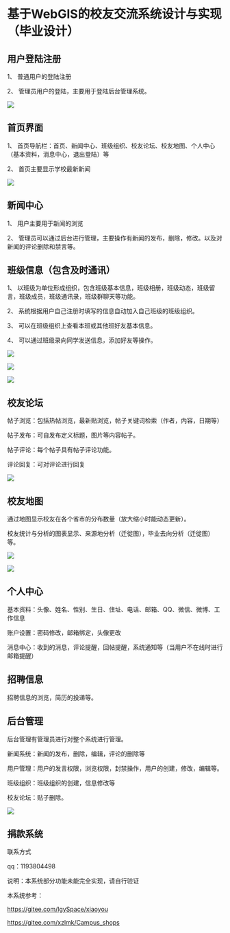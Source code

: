 # 基于WebGIS的校友交流系统设计与实现（毕业设计）



## 用户登陆注册

1、 普通用户的登陆注册

2、 管理员用户的登陆，主要用于登陆后台管理系统。

![](https://i.bmp.ovh/imgs/2021/12/ae07e1407928dc63.png)

## 首页界面

1、 首页导航栏：首页、新闻中心、班级组织、校友论坛、校友地图、个人中心（基本资料，消息中心，退出登陆）等

2、 首页主要显示学校最新新闻

![](https://i.bmp.ovh/imgs/2021/12/e6598dc1718950b8.png)

## 新闻中心

1、 用户主要用于新闻的浏览

2、 管理员可以通过后台进行管理，主要操作有新闻的发布，删除，修改。以及对新闻的评论删除和禁言等。

## 班级信息（包含及时通讯）

1、 以班级为单位形成组织，包含班级基本信息，班级相册，班级动态，班级留言，班级成员，班级通讯录，班级群聊天等功能。

2、 系统根据用户自己注册时填写的信息自动加入自己班级的班级组织。

3、 可以在班级组织上查看本班或其他班好友基本信息。

4、 可以通过班级录向同学发送信息，添加好友等操作。

![](https://i.bmp.ovh/imgs/2021/12/59b97933a7832e85.png)

![](https://i.bmp.ovh/imgs/2021/12/f9cebf55d591368e.png)

![](https://i.bmp.ovh/imgs/2021/12/134a5f1b6a660a3a.png)



## 校友论坛

帖子浏览：包括热帖浏览，最新贴浏览，帖子关键词检索（作者，内容，日期等）

帖子发布：可自发布定义标题，图片等内容帖子。

帖子评论：每个帖子具有帖子评论功能。

评论回复：可对评论进行回复

![](https://i.bmp.ovh/imgs/2021/12/7aa84ee7db2f4d86.png)

## 校友地图

通过地图显示校友在各个省市的分布数量（放大缩小时能动态更新）。

校友统计与分析的图表显示、来源地分析（迁徙图），毕业去向分析（迁徙图）等。

![](https://i.bmp.ovh/imgs/2021/12/91ef35cbccb55229.png)

![](https://i.bmp.ovh/imgs/2021/12/bad9d62b1615a528.png)

## 个人中心

基本资料：头像、姓名、性别、生日、住址、电话、邮箱、QQ、微信、微博、工作信息

账户设置：密码修改，邮箱绑定，头像更改

消息中心：收到的消息，评论提醒，回帖提醒，系统通知等（当用户不在线时进行邮箱提醒）

 

## 招聘信息

招聘信息的浏览，简历的投递等。

 

## 后台管理

后台管理有管理员进行对整个系统进行管理。

新闻系统：新闻的发布，删除，编辑，评论的删除等

用户管理：用户的发言权限，浏览权限，封禁操作，用户的创建，修改，编辑等。

班级组织：班级组织的创建，信息修改等

校友论坛：贴子删除。

![](https://i.bmp.ovh/imgs/2021/12/c2507643442214d7.png)

## 捐款系统





联系方式

qq：1193804498

说明：本系统部分功能未能完全实现，请自行验证

本系统参考：

https://gitee.com/lgySpace/xiaoyou

https://gitee.com/xzlmk/Campus_shops
